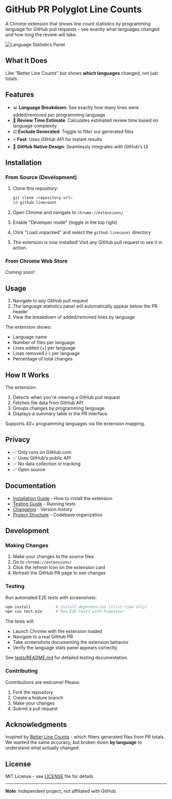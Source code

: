 # GitHub PR Polyglot Line Counts

A Chrome extension that shows line count statistics by programming language for GitHub pull requests - see exactly what languages changed and how long the review will take.

![Language Statistics Panel](tests/screenshots/03-panel-closeup.png)

## What It Does

Like "Better Line Counts" but shows **which languages** changed, not just totals.

## Features

- 📊 **Language Breakdown**: See exactly how many lines were added/removed per programming language
- 📝 **Review Time Estimate**: Calculates estimated review time based on language complexity
- ☑️ **Exclude Generated**: Toggle to filter out generated files
- ⚡ **Fast**: Uses GitHub API for instant results
- 🎨 **GitHub Native Design**: Seamlessly integrates with GitHub's UI

## Installation

### From Source (Development)

1. Clone this repository:
   ```bash
   git clone <repository-url>
   cd github-linecount
   ```

2. Open Chrome and navigate to `chrome://extensions/`

3. Enable "Developer mode" (toggle in the top right)

4. Click "Load unpacked" and select the `github-linecount` directory

5. The extension is now installed! Visit any GitHub pull request to see it in action.

### From Chrome Web Store

*Coming soon!*

## Usage

1. Navigate to any GitHub pull request
2. The language statistics panel will automatically appear below the PR header
3. View the breakdown of added/removed lines by language

The extension shows:
- Language name
- Number of files per language
- Lines added (+) per language
- Lines removed (-) per language
- Percentage of total changes

## How It Works

The extension:
1. Detects when you're viewing a GitHub pull request  
2. Fetches file data from GitHub API
3. Groups changes by programming language
4. Displays a summary table in the PR interface

Supports 40+ programming languages via file extension mapping.

## Privacy

- ✅ Only runs on GitHub.com
- ✅ Uses GitHub's public API
- ✅ No data collection or tracking
- ✅ Open source

## Documentation

- [Installation Guide](docs/INSTALLATION.md) - How to install the extension
- [Testing Guide](docs/TESTING.md) - Running tests
- [Changelog](docs/CHANGELOG.md) - Version history
- [Project Structure](docs/PROJECT_STRUCTURE.md) - Codebase organization

## Development

### Making Changes

1. Make your changes to the source files
2. Go to `chrome://extensions/`
3. Click the refresh icon on the extension card
4. Refresh the GitHub PR page to see changes

### Testing

Run automated E2E tests with screenshots:

```bash
npm install           # Install dependencies (first time only)
npm run test:e2e      # Run E2E tests with Puppeteer
```

The tests will:
- Launch Chrome with the extension loaded
- Navigate to a real GitHub PR
- Take screenshots documenting the extension behavior
- Verify the language stats panel appears correctly

See [tests/README.md](tests/README.md) for detailed testing documentation.

### Contributing

Contributions are welcome! Please:
1. Fork the repository
2. Create a feature branch
3. Make your changes
4. Submit a pull request

## Acknowledgments

Inspired by [Better Line Counts](https://chromewebstore.google.com/detail/github-better-line-counts/ocfdgncpifmegplaglcnglhioflaimkd) - which filters generated files from PR totals. We wanted the same accuracy, but broken down **by language** to understand what actually changed.

## License

MIT License - see [LICENSE](LICENSE) file for details

---

**Note**: Independent project, not affiliated with GitHub.

